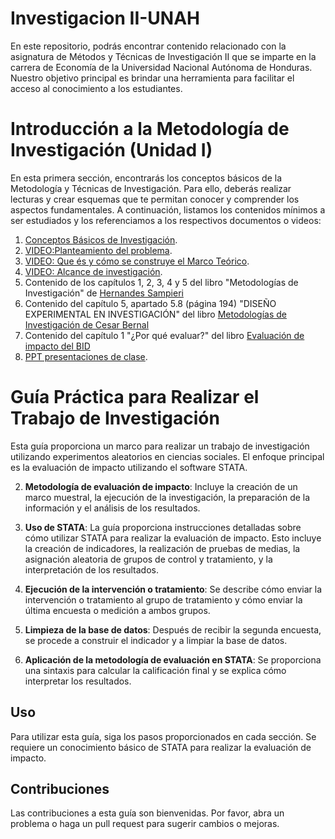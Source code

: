 # Investigacion II-UNAH
En este repositorio, podrás encontrar contenido relacionado con la asignatura de Métodos y Técnicas de Investigación II que se imparte en la carrera de Economía de la Universidad Nacional Autónoma de Honduras. Nuestro objetivo principal es brindar una herramienta para facilitar el acceso al conocimiento a los estudiantes.

# Introducción a la Metodología de Investigación (Unidad I)

En esta primera sección, encontrarás los conceptos básicos de la Metodología y Técnicas de Investigación. Para ello, deberás realizar lecturas y crear esquemas que te permitan conocer y comprender los aspectos fundamentales. A continuación, listamos los contenidos mínimos a ser estudiados y los referenciamos a los respectivos documentos o videos:


1. [Conceptos Básicos de Investigación](https://www.youtube.com/watch?v=s_By2mJKgMs).
2. [VIDEO:Planteamiento del problema](https://www.youtube.com/watch?v=eZIkkIiGK7g).
3. [VIDEO: Que és y cómo se construye el Marco Teórico](https://www.youtube.com/watch?v=d2lMlgT1O5w).
4. [VIDEO: Alcance de investigación](https://www.youtube.com/watch?v=a1n2LrRfX5o).
7. Contenido de los capítulos 1, 2, 3, 4 y 5 del libro "Metodologías de Investigación" de [Hernandes Sampieri](https://drive.google.com/file/d/17PvWd82vSgQoWlgCijmreYOgEo7xFCK-/view?usp=sharing)
8. Contenido del capítulo 5, apartado 5.8 (página 194) "DISEÑO EXPERIMENTAL EN INVESTIGACIÓN" del libro [Metodologías de Investigación de Cesar Bernal](https://drive.google.com/file/d/1W25c92Rs_CFji4T8TF-wbX0jlNx_viXf/view?usp=sharing)
9. Contenido del capítulo 1 "¿Por qué evaluar?" del libro [Evaluación de impacto del BID](https://drive.google.com/file/d/1XsrmmcO31YknF2qOwPCUVgiFoXUQHgj8/view?usp=sharing)
10. [PPT presentaciones de clase](https://drive.google.com/file/d/1kuzV3qLPsqbuN5ZodmxxaxF16lC8RcK7/view?usp=sharing).


# Guía Práctica para Realizar el Trabajo de Investigación
Esta guía proporciona un marco para realizar un trabajo de investigación utilizando experimentos aleatorios en ciencias sociales. El enfoque principal es la evaluación de impacto utilizando el software STATA.

2. **Metodología de evaluación de impacto**: Incluye la creación de un marco muestral, la ejecución de la investigación, la preparación de la información y el análisis de los resultados.

3. **Uso de STATA**: La guía proporciona instrucciones detalladas sobre cómo utilizar STATA para realizar la evaluación de impacto. Esto incluye la creación de indicadores, la realización de pruebas de medias, la asignación aleatoria de grupos de control y tratamiento, y la interpretación de los resultados.

4. **Ejecución de la intervención o tratamiento**: Se describe cómo enviar la intervención o tratamiento al grupo de tratamiento y cómo enviar la última encuesta o medición a ambos grupos.

5. **Limpieza de la base de datos**: Después de recibir la segunda encuesta, se procede a construir el indicador y a limpiar la base de datos.

6. **Aplicación de la metodología de evaluación en STATA**: Se proporciona una sintaxis para calcular la calificación final y se explica cómo interpretar los resultados.

## Uso

Para utilizar esta guía, siga los pasos proporcionados en cada sección. Se requiere un conocimiento básico de STATA para realizar la evaluación de impacto.

## Contribuciones

Las contribuciones a esta guía son bienvenidas. Por favor, abra un problema o haga un pull request para sugerir cambios o mejoras.
